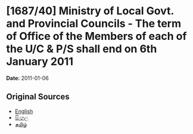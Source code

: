 # [1687/40] Ministry of Local Govt. and Provincial Councils - The term of Office of the Members of each of the U/C & P/S shall end on 6th January 2011

**Date:** 2011-01-06

## Original Sources

- [English](https://documents.gov.lk/view/extra-gazettes/2011/1/1687-40_E.pdf)
- [සිංහල](https://documents.gov.lk/view/extra-gazettes/2011/1/1687-40_S.pdf)
- [தமிழ்](https://documents.gov.lk/view/extra-gazettes/2011/1/1687-40_T.pdf)
